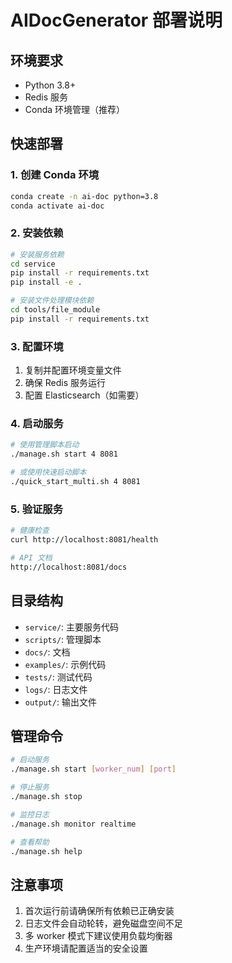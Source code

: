 # AIDocGenerator 部署说明

## 环境要求

- Python 3.8+
- Redis 服务
- Conda 环境管理（推荐）

## 快速部署

### 1. 创建 Conda 环境

```bash
conda create -n ai-doc python=3.8
conda activate ai-doc
```

### 2. 安装依赖

```bash
# 安装服务依赖
cd service
pip install -r requirements.txt
pip install -e .

# 安装文件处理模块依赖
cd tools/file_module
pip install -r requirements.txt
```

### 3. 配置环境

1. 复制并配置环境变量文件
2. 确保 Redis 服务运行
3. 配置 Elasticsearch（如需要）

### 4. 启动服务

```bash
# 使用管理脚本启动
./manage.sh start 4 8081

# 或使用快速启动脚本
./quick_start_multi.sh 4 8081
```

### 5. 验证服务

```bash
# 健康检查
curl http://localhost:8081/health

# API 文档
http://localhost:8081/docs
```

## 目录结构

- `service/`: 主要服务代码
- `scripts/`: 管理脚本
- `docs/`: 文档
- `examples/`: 示例代码
- `tests/`: 测试代码
- `logs/`: 日志文件
- `output/`: 输出文件

## 管理命令

```bash
# 启动服务
./manage.sh start [worker_num] [port]

# 停止服务
./manage.sh stop

# 监控日志
./manage.sh monitor realtime

# 查看帮助
./manage.sh help
```

## 注意事项

1. 首次运行前请确保所有依赖已正确安装
2. 日志文件会自动轮转，避免磁盘空间不足
3. 多 worker 模式下建议使用负载均衡器
4. 生产环境请配置适当的安全设置
